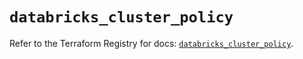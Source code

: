 # `databricks_cluster_policy`

Refer to the Terraform Registry for docs: [`databricks_cluster_policy`](https://registry.terraform.io/providers/databricks/databricks/1.79.0/docs/resources/cluster_policy).
